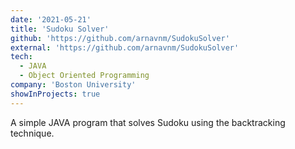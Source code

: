 ```yaml
---
date: '2021-05-21'
title: 'Sudoku Solver'
github: 'https://github.com/arnavnm/SudokuSolver'
external: 'https://github.com/arnavnm/SudokuSolver'
tech:
  - JAVA
  - Object Oriented Programming
company: 'Boston University'
showInProjects: true
---
```


A simple JAVA program that solves Sudoku using the backtracking technique.
